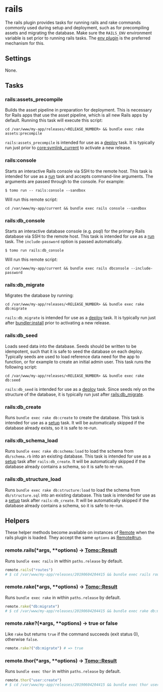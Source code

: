 # rails

The rails plugin provides tasks for running rails and rake commands commonly used during setup and deployment, such as for precompiling assets and migrating the database. Make sure the `RAILS_ENV` environment variable is set prior to running rails tasks. The [env plugin](env.md) is the preferred mechanism for this.

## Settings

None.

## Tasks

### rails:assets_precompile

Builds the asset pipeline in preparation for deployment. This is necessary for Rails apps that use the asset pipeline, which is all new Rails apps by default. Running this task will execute this script:

```
cd /var/www/my-app/releases/<RELEASE_NUMBER> && bundle exec rake assets:precompile
```

`rails:assets_precompile` is intended for use as a [deploy](../commands/deploy.md) task. It is typically run just prior to [core:symlink_current](core.md#coresymlink_current) to activate a new release.

### rails:console

Starts an interactive Rails console via SSH to the remote host. This task is intended for use as a [run](../commands/run.md) task and accepts command-line arguments. The arguments are passed through to the console. For example:

```
$ tomo run -- rails:console --sandbox
```

Will run this remote script:

```
cd /var/www/my-app/current && bundle exec rails console --sandbox
```

### rails:db_console

Starts an interactive database console (e.g. psql) for the primary Rails database via SSH to the remote host. This task is intended for use as a [run](../commands/run.md) task. The `include-password` option is passed automatically.

```
$ tomo run rails:db_console
```

Will run this remote script:

```
cd /var/www/my-app/current && bundle exec rails dbconsole --include-password
```

### rails:db_migrate

Migrates the database by running:

```
cd /var/www/my-app/releases/<RELEASE_NUMBER> && bundle exec rake db:migrate
```

`rails:db_migrate` is intended for use as a [deploy](../commands/deploy.md) task. It is typically run just after [bundler:install](bundler.md#bundlerinstall) prior to activating a new release.

### rails:db_seed

Loads seed data into the database. Seeds should be written to be idempotent, such that it is safe to seed the database on each deploy. Typically seeds are used to load reference data need for the app to function, or for example to create an initial admin user. This task runs the following script:

```
cd /var/www/my-app/releases/<RELEASE_NUMBER> && bundle exec rake db:seed
```

`rails:db_seed` is intended for use as a [deploy](../commands/deploy.md) task. Since seeds rely on the structure of the database, it is typically run just after [rails:db_migrate](#railsdb_migrate).

### rails:db_create

Runs `bundle exec rake db:create` to create the database. This task is intended for use as a [setup](../commands/setup.md) task. It will be automatically skipped if the database already exists, so it is safe to re-run.

### rails:db_schema_load

Runs `bundle exec rake db:schema:load` to load the schema from `db/schema.rb` into an existing database. This task is intended for use as a [setup](../commands/setup.md) task after `rails:db_create`. It will be automatically skipped if the database already contains a schema, so it is safe to re-run.

### rails:db_structure_load

Runs `bundle exec rake db:structure:load` to load the schema from `db/structure.sql` into an existing database. This task is intended for use as a [setup](../commands/setup.md) task after `rails:db_create`. It will be automatically skipped if the database already contains a schema, so it is safe to re-run.

## Helpers

These helper methods become available on instances of [Remote](../api/Remote.md) when the rails plugin is loaded. They accept the same `options` as [Remote#run](../api/Remote.md#run42command-4242options-tomoresult).

### remote.rails(\*args, \*\*options) → [Tomo::Result](../api/Result.md)

Runs `bundle exec rails` in within `paths.release` by default.

```ruby
remote.rails("routes")
# $ cd /var/www/my-app/releases/20190604204415 && bundle exec rails routes
```

### remote.rake(\*args, \*\*options) → [Tomo::Result](../api/Result.md)

Runs `bundle exec rake` in within `paths.release` by default.

```ruby
remote.rake("db:migrate")
# $ cd /var/www/my-app/releases/20190604204415 && bundle exec rake db:migrate
```

### remote.rake?(\*args, \*\*options) → true or false

Like `rake` but returns `true` if the command succeeds (exit status 0), otherwise `false`.

```ruby
remote.rake?("db:migrate") # => true
```

### remote.thor(\*args, \*\*options) → [Tomo::Result](../api/Result.md)

Runs `bundle exec thor` in within `paths.release` by default.

```ruby
remote.thor("user:create")
# $ cd /var/www/my-app/releases/20190604204415 && bundle exec thor user:create
```
